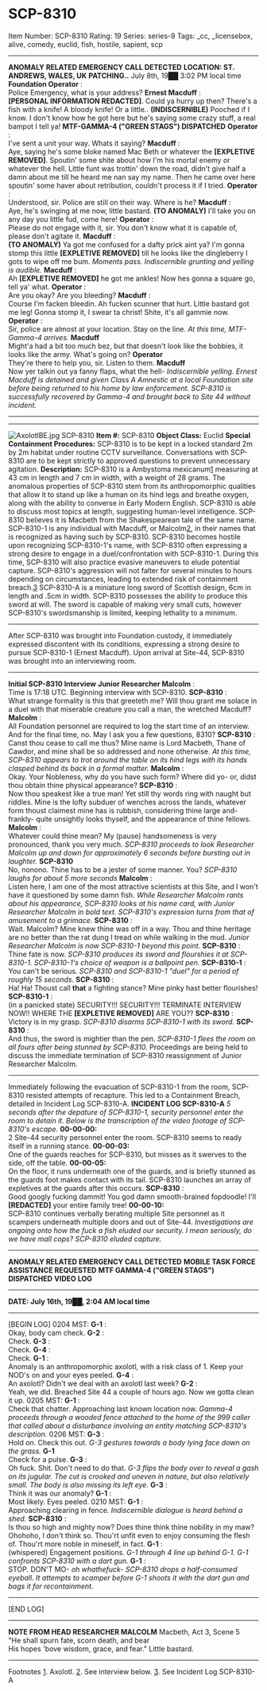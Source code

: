 # SCP-8310
Item Number: SCP-8310
Rating: 19
Series: series-9
Tags: _cc, _licensebox, alive, comedy, euclid, fish, hostile, sapient, scp

---

**ANOMALY RELATED EMERGENCY CALL DETECTED**
**LOCATION: ST. ANDREWS, WALES, UK**
**PATCHING..**
July 8th, 19██
3:02 PM local time
**Foundation Operator** :  
Police Emergency, what is your address?
**Ernest Macduff** :  
**[PERSONAL INFORMATION REDACTED]**. Could ya hurry up then? There's a fish with a knife! A bloody knife! Or a little.. **(INDISCERNIBLE)** Pooched if I know. I don't know how he got here but he's saying some crazy stuff, a real bampot I tell ya!
**MTF-GAMMA-4 ("GREEN STAGS") DISPATCHED**
**Operator** :  
I've sent a unit your way. Whats it saying?
**Macduff** :  
Aye, saying he's some bloke named Mac Beth or whatever the **[EXPLETIVE REMOVED]**. Spoutin' some shite about how I'm his mortal enemy or whatever the hell. Little funt was trottin' down the road, didn't give half a damn about me till he heard me nan say my name. Then he came over here spoutin' some haver about retribution, couldn't process it if I tried.
**Operator** :  
Understood, sir. Police are still on their way. Where is he?
**Macduff** :  
Aye, he's swinging at me now, little bastard. **(TO ANOMALY)** I'll take you on any day you little fud, come here!
**Operator** :  
Please do not engage with it, sir. You don't know what it is capable of, please don't agitate it.
**Macduff** :  
**(TO ANOMALY)** Ya got me confused for a dafty prick aint ya? I'm gonna stomp this little **[EXPLETIVE REMOVED]** till he looks like the dingleberry I gots to wipe off me bum.
_Moments pass. Indiscernible grunting and yelling is audible._
**Macduff** :  
Ah **[EXPLETIVE REMOVED]** he got me ankles! Now hes gonna a square go, tell ya' what.
**Operator** :  
Are you okay? Are you bleeding?
**Macduff** :  
Course I'm facken bleedin. Ah fucken scunner that hurt. Little bastard got me leg! Gonna stomp it, I swear ta christ! Shite, it's all gammie now.
**Operator** :  
Sir, police are almost at your location. Stay on the line.
_At this time, MTF-Gamma-4 arrives._
**Macduff**  
Might'a had a bit too much bez, but that doesn't look like the bobbies, it looks like the army. What's going on?
**Operator**  
They're there to help you, sir. Listen to them.
**Macduff**  
Now yer talkin out ya fanny flaps, what the hell-
_Indiscernible yelling._
_Ernest Macduff is detained and given Class A Amnestic at a local Foundation site before being returned to his home by law enforcement. SCP-8310 is successfully recovered by Gamma-4 and brought back to Site 44 without incident._
* * *
* * *
![AxolotlBE.jpg](https://upload.wikimedia.org/wikipedia/commons/f/f6/AxolotlBE.jpg)
SCP-8310
**Item #:** SCP-8310
**Object Class:** Euclid
**Special Containment Procedures:** SCP-8310 is to be kept in a locked standard 2m by 2m habitat under routine CCTV surveillance. Conversations with SCP-8310 are to be kept strictly to approved questions to prevent unnecessary agitation.
**Description:** SCP-8310 is a Ambystoma mexicanum[1](javascript:;) measuring at 43 cm in length and 7 cm in width, with a weight of 28 grams.
The anomalous properties of SCP-8310 stem from its anthropomorphic qualities that allow it to stand up like a human on its hind legs and breathe oxygen, along with the ability to converse in Early Modern English. SCP-8310 is able to discuss most topics at length, suggesting human-level intelligence. SCP-8310 believes it is Macbeth from the Shakespearean tale of the same name.
SCP-8310-1 is any individual with Macduff, or Malcolm[2](javascript:;), in their names that is recognized as having such by SCP-8310. SCP-8310 becomes hostile upon recognizing SCP-8310-1's name, with SCP-8310 often expressing a strong desire to engage in a duel/confrontation with SCP-8310-1. During this time, SCP-8310 will also practice evasive maneuvers to elude potential capture. SCP-8310's aggression will not falter for several minutes to hours depending on circumstances, leading to extended risk of containment breach.[3](javascript:;)
SCP-8310-A is a miniature long sword of Scottish design, 6cm in length and .5cm in width. SCP-8310 possesses the ability to produce this sword at will. The sword is capable of making very small cuts, however SCP-8310's swordsmanship is limited, keeping lethality to a minimum.
* * *
After SCP-8310 was brought into Foundation custody, it immediately expressed discontent with its conditions, expressing a strong desire to pursue SCP-8310-1 (Ernest Macduff). Upon arrival at Site-44, SCP-8310 was brought into an interviewing room.
* * *
**Initial SCP-8310 Interview**
**Junior Researcher Malcolm** :  
Time is 17:18 UTC. Beginning interview with SCP-8310.
**SCP-8310** :  
What strange formality is this that greeteth me? Will thou grant me solace in a duel with that miserable creature you call a man, the wretched Macduff?
**Malcolm** :  
All Foundation personnel are required to log the start time of an interview. And for the final time, no. May I ask you a few questions, 8310?
**SCP-8310** :  
Canst thou cease to call me thus? Mine name is Lord Macbeth, Thane of Cawdor, and mine shall be so addressed and none otherwise.
_At this time, SCP-8310 appears to trot around the table on its hind legs with its hands clasped behind its back in a formal matter._
**Malcolm** :  
Okay. Your Nobleness, why do you have such form? Where did yo- or, didst thou obtain thine physical appearance?
**SCP-8310** :  
Now thou speakest like a true man! Yet still thy words ring with naught but riddles. Mine is the lofty subduer of wenches across the lands, whatever form thoust claimest mine has is rubbish, considering thine large and- frankly- quite unsightly looks thyself, and the appearance of thine fellows.
**Malcolm** :  
Whatever could thine mean? My (pause) handsomeness is very pronounced, thank you very much.
_SCP-8310 proceeds to look Researcher Malcolm up and down for approximately 6 seconds before bursting out in laughter._
**SCP-8310**  
No, nonono. Thine has to be a jester of some manner. You?
_SCP-8310 laughs for about 5 more seconds_
**Malcolm** :  
Listen here, I am one of the most attractive scientists at this Site, and I won't have it questioned by some damn fish.
_While Researcher Malcolm rants about his appearance, SCP-8310 looks at his name card, with Junior Researcher Malcolm in bold text. SCP-8310's expression turns from that of amusement to a grimace._
**SCP-8310** :  
Wait. Malcolm? Mine knew thine was off in a way. Thou and thine heritage are no better than the rat dung I tread on while walking in the mud.
_Junior Researcher Malcolm is now SCP-8310-1 beyond this point._
**SCP-8310** :  
Thine fate is now.
_SCP-8310 produces its sword and flourshies it at SCP-8310-1. SCP-8310-1's choice of weapon is a ballpoint pen._
**SCP-8310-1** :  
You can't be serious.
_SCP-8310 and SCP-8310-1 "duel" for a period of roughly 15 seconds._
**SCP-8310** :  
Ha! Ha! Thoust call **that** a fighting stance? Mine pinky hast better flourishes!
**SCP-8310-1** :  
(in a panicked state) SECURITY!!! SECURITY!!! TERMINATE INTERVIEW NOW!! WHERE THE **[EXPLETIVE REMOVED]** ARE YOU??
**SCP-8310** :  
Victory is in my grasp.
_SCP-8310 disarms SCP-8310-1 with its sword._
**SCP-8310** :  
And thus, the sword is mightier than the pen.
_SCP-8310-1 flees the room on all fours after being stunned by SCP-8310._
Proceedings are being held to discuss the immediate termination of SCP-8310 reassignment of Junior Researcher Malcolm.
* * *
Immediately following the evacuation of SCP-8310-1 from the room, SCP-8310 resisted attempts of recapture. This led to a Containment Breach, detailed in Incident Log SCP-8310-A.
**INCIDENT LOG SCP-8310-A**
_5 seconds after the depature of SCP-8310-1, security personnel enter the room to detain it. Below is the transcription of the video footage of SCP-8310's escape._
**00-00-00:**  
2 Site-44 security personnel enter the room. SCP-8310 seems to ready itself in a running stance.
**00-00-03:**  
One of the guards reaches for SCP-8310, but misses as it swerves to the side, off the table.
**00-00-05:**  
On the floor, it runs underneath one of the guards, and is briefly stunned as the guards foot makes contact with its tail. SCP-8310 launches an array of expletives at the guards after this occurs.
**SCP-8310** :  
Good googly fucking dammit! You god damn smooth-brained fopdoodle! I'll **[REDACTED]** your entire family tree!
**00-00-10:**  
SCP-8310 continues verbally berating multiple Site personnel as it scampers underneath multiple doors and out of Site-44.
_Investigations are ongoing onto how the fuck a fish eluded our security. I mean seriously, do we have mall cops? SCP-8310 eluded capture._
* * *
**ANOMALY RELATED EMERGENCY CALL DETECTED**
**MOBILE TASK FORCE ASSISTANCE REQUESTED**
**MTF GAMMA-4 ("GREEN STAGS") DISPATCHED**
**VIDEO LOG**
* * *
**DATE: July 16th, 19██, 2:04 AM local time**
* * *
[BEGIN LOG]
0204 MST:
**G-1** :  
Okay, body cam check.
**G-2** :  
Check.
**G-3** :  
Check.
**G-4** :  
Check.
**G-1** :  
Anomaly is an anthropomorphic axolotl, with a risk class of 1. Keep your NOD's on and your eyes peeled.
**G-4** :  
An axolotl? Didn't we deal with an axolotl last week?
**G-2** :  
Yeah, we did. Breached Site 44 a couple of hours ago. Now we gotta clean it up.
0205 MST:
**G-1** :  
Check that chatter. Approaching last known location now.
_Gamma-4 proceeds through a wooded fence attached to the home of the 999 caller that called about a disturbance involving an entity matching SCP-8310's description._
0206 MST:
**G-3** :  
Hold on. Check this out.
_G-3 gestures towards a body lying face down on the grass._
**G-1**  
Check for a pulse.
**G-3** :  
Oh fuck. Shit. Don't need to do that.
_G-3 flips the body over to reveal a gash on its jugular. The cut is crooked and uneven in nature, but also relatively small. The body is also missing its left eye._
**G-3** :  
Think it was our anomaly?
**G-1** :  
Most likely. Eyes peeled.
0210 MST:
**G-1** :  
Approaching clearing in fence.
_Indiscernible dialogue is heard behind a shed._
**SCP-8310** :  
Is thou so high and mighty now? Does thine think thine nobility in my maw? Ohohoho, I don't think so. Thou'rt unfit even to enjoy consuming the flesh of. Thou'rt more noble in mineself, in fact.
**G-1** :  
(whispered) Engagement positions.
_G-1 through 4 line up behind G-1. G-1 confronts SCP-8310 with a dart gun._
**G-1** :  
STOP. DON'T MO- _oh whathefuck-_
_SCP-8310 drops a half-consumed eyeball. It attempts to scamper before G-1 shoots it with the dart gun and bags it for recontainment._
* * *
[END LOG]
* * *
**NOTE FROM HEAD RESEARCHER MALCOLM**
Macbeth, Act 3, Scene 5  
"He shall spurn fate, scorn death, and bear  
His hopes 'bove wisdom, grace, and fear."
Little bastard.
* * *
Footnotes
[1](javascript:;). Axolotl.
[2](javascript:;). See interview below.
[3](javascript:;). See Incident Log SCP-8310-A
